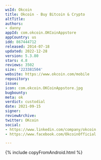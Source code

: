 ```yaml
---
wsId: Okcoin
title: Okcoin - Buy Bitcoin & Crypto
altTitle: 
authors:
- danny
appId: com.okcoin.OKCoinAppstore
appCountry: us
idd: 867444712
released: 2014-07-18
updated: 2022-12-28
version: 5.3.80
stars: 4.8
reviews: 3502
size: '223381504'
website: https://www.okcoin.com/mobile
repository: 
issue: 
icon: com.okcoin.OKCoinAppstore.jpg
bugbounty: 
meta: ok
verdict: custodial
date: 2021-09-15
signer: 
reviewArchive: 
twitter: OKcoin
social:
- https://www.linkedin.com/company/okcoin
- https://www.facebook.com/OkcoinOfficial

---
```


 {% include copyFromAndroid.html %}
